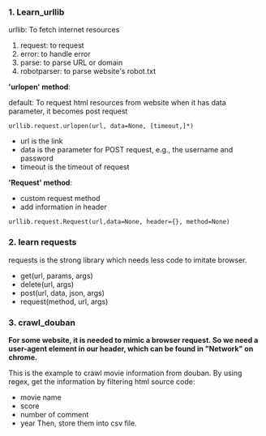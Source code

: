 ### 1. Learn_urllib

urllib: To fetch internet resources

1. request: to request
2. error: to handle error
3. parse: to parse URL or domain
4. robotparser: to parse website's robot.txt

**'urlopen' method**: 

default: To request html resources from website
when it has data parameter, it becomes post request

`urllib.request.urlopen(url, data=None, [timeout,]*)`
- url is the link
- data is the parameter for POST request, e.g., the username and password
- timeout is the timeout of request

**'Request' method**: 

- custom request method
- add information in header

`urllib.request.Request(url,data=None, header={}, method=None)`

### 2. learn requests

requests is the strong library which needs less code to imitate browser.

- get(url, params, args)
- delete(url, args)
- post(url, data, json, args)
- request(method, url, args)

### 3. crawl_douban

**For some website, it is needed to mimic a browser request. So we need a user-agent element in our header, which can be found in "Network" on chrome.**

This is the example to crawl movie information from douban.
By using regex, get the information by filtering html source code:
- movie name
- score
- number of comment 
- year
Then, store them into csv file.



